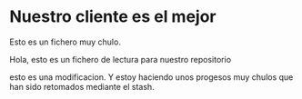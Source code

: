 # Nuestro cliente es el mejor

Esto es un fichero muy chulo.

Hola, esto es un fichero de lectura para nuestro repositorio

esto es una modificacion. Y estoy haciendo unos progesos muy chulos que han sido retomados mediante el stash.
